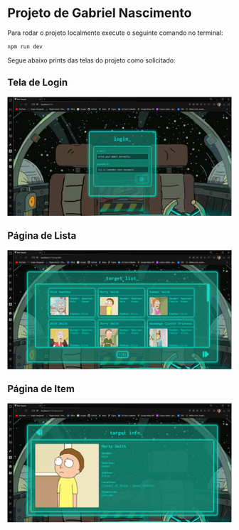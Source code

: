 # Projeto de Gabriel Nascimento

Para rodar o projeto localmente execute o seguinte comando no terminal:
```bash
npm run dev
```

Segue abaixo prints das telas do projeto como solicitado:

## Tela de Login

![Tela de Login](/public/imgs/Captura%20de%20tela%202024-06-23%20235320.png)

## Página de Lista

![Página de Lista](/public//imgs/Captura%20de%20tela%202024-06-23%20235235.png)

## Página de Item

![Página de Item](/public/imgs/Captura%20de%20tela%202024-06-23%20235301.png)


